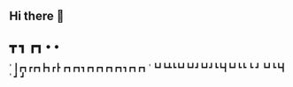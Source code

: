 ## Hi there 👋

##  ┳     ┓  ┏┓    •        •    
'   ┃┏┓┏┏┓┣┓┏┣ ┏┓┏┓┓┏┓┏┓┏┓┏┓┓┏┓┏┓
'  ┗┛┗┻┗┗┛┗┛┛┗┛┛┗┗┫┗┛┗┗ ┗ ┛ ┗┛┗┗┫
'                 ┛             ┛



<!--
**jjacobstech/jjacobstech** is a ✨ _special_ ✨ repository because its `README.md` (this file) appears on your GitHub profile.

Here are some ideas to get you started:

- 🔭 I’m currently working on ...
- 🌱 I’m currently learning ...
- 👯 I’m looking to collaborate on ...
- 🤔 I’m looking for help with ...
- 💬 Ask me about ...
- 📫 How to reach me: ...
- 😄 Pronouns: ...
- ⚡ Fun fact: ...
-->
